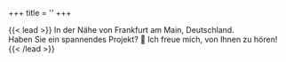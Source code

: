 +++
title = ''
+++

{{< lead >}} In der Nähe von Frankfurt am Main, Deutschland.  
Haben Sie ein spannendes Projekt? :rocket: Ich freue mich, von Ihnen zu hören!
{{< /lead >}}
